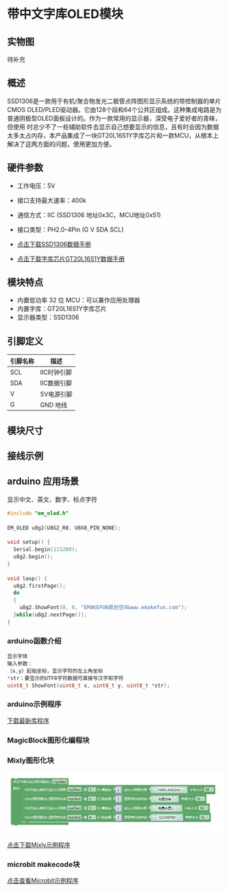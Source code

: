 # 带中文字库OLED模块

## 实物图

待补充

## 概述

SSD1306是一款用于有机/聚合物发光二极管点阵图形显示系统的带控制器的单片CMOS OLED/PLED驱动器。它由128个段和64个公共区组成。这种集成电路是为普通阴极型OLED面板设计的。作为一款常用的显示器，深受电子爱好者的青睐，但使用 时总少不了一些辅助软件去显示自己想要显示的信息，且有时会因为数据太多太占内存，本产品集成了一块GT20L16S1Y字库芯片和一款MCU，从根本上解决了这两方面的问题，使用更加方便。

## 硬件参数

- 工作电压：5V
- 接口支持最大速率：400k
- 通信方式：IIC (SSD1306 地址0x3C，MCU地址0x51)
- 接口类型：PH2.0-4Pin (G V SDA SCL)

- [点击下载SSD1306数据手册](zh-cn/ph2.0_sensors/displayers/GT20L16S1Y_OLED/SSD1306.pdf ':ignore')

- [点击下载字库芯片GT20L16S1Y数据手册](zh-cn/ph2.0_sensors/displayers/GT20L16S1Y_OLED/GT20L16S1Y_OLED/GT20L16S1Ydatasheet.pdf ':ignore')

## 模块特点

- 内置低功率 32 位 MCU：可以兼作应用处理器
- 内置字库：GT20L16S1Y字库芯片
- 显示器类型：SSD1306

## 引脚定义

| 引脚名称 | 描述       |
| -------- | ---------- |
| SCL       | IIC时钟引脚 |
| SDA       | IIC数据引脚 |
| V        | 5V电源引脚 |
| G        | GND 地线   |

## 模块尺寸

## 接线示例

## arduino 应用场景

显示中文、英文、数字、标点字符

```c++
#include "em_oled.h"

EM_OLED u8g2(U8G2_R0, U8X8_PIN_NONE);

void setup() {
  Serial.begin(115200);
  u8g2.begin();
}

void loop() {
  u8g2.firstPage();
  do
  {    
    u8g2.ShowFont(0, 0, "EMAKEFUN易创空间www.emakefun.com");
  }while(u8g2.nextPage());
}
```

### arduino函数介绍

```c++
显示字体
输入参数：
（x,y）起始坐标，显示字符的左上角坐标 
*str：要显示的UTF8字符数据可直接写汉字和字符
uint8_t ShowFont(uint8_t x, uint8_t y, uint8_t *str);
```

### arduino示例程序

[下载最新库程序](zh-cn/ph2.0_sensors/displayers/GT20L16S1Y_OLED/GT20L16S1Y_OLED.zip ':ignore')

### MagicBlock图形化编程块

### Mixly图形化块

![oled_mixly](picture/oled.png)

[点击下载Mixly示例程序](zh-cn/ph2.0_sensors/displayers/GT20L16S1Y_OLED/oled_mixly.zip ':ignore')

### microbit makecode块

[点击查看Microbit示例程序](https://makecode.microbit.org/_1xP2br2C10zX)
